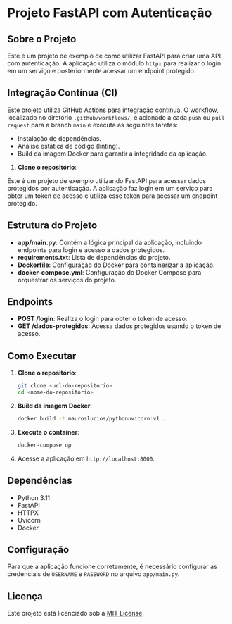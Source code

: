 # Projeto FastAPI com Autenticação

## Sobre o Projeto

Este é um projeto de exemplo de como utilizar FastAPI para criar uma API com autenticação. A aplicação utiliza o módulo `httpx` para realizar o login em um serviço e posteriormente acessar um endpoint protegido.

## Integração Contínua (CI)

Este projeto utiliza GitHub Actions para integração contínua. O workflow, localizado no diretório `.github/workflows/`, é acionado a cada `push` ou `pull request` para a branch `main` e executa as seguintes tarefas:
- Instalação de dependências.
- Análise estática de código (linting).
- Build da imagem Docker para garantir a integridade da aplicação.

1. **Clone o repositório**:
   

Este é um projeto de exemplo utilizando FastAPI para acessar dados protegidos por autenticação. A aplicação faz login em um serviço para obter um token de acesso e utiliza esse token para acessar um endpoint protegido.

## Estrutura do Projeto

- **app/main.py**: Contém a lógica principal da aplicação, incluindo endpoints para login e acesso a dados protegidos.
- **requirements.txt**: Lista de dependências do projeto.
- **Dockerfile**: Configuração do Docker para containerizar a aplicação.
- **docker-compose.yml**: Configuração do Docker Compose para orquestrar os serviços do projeto.

## Endpoints

- **POST /login**: Realiza o login para obter o token de acesso.
- **GET /dados-protegidos**: Acessa dados protegidos usando o token de acesso.

## Como Executar

1. **Clone o repositório**:
   ```bash
   git clone <url-do-repositorio>
   cd <nome-do-repositorio>
   ```

2. **Build da imagem Docker**:
   ```bash
   docker build -t mauroslucios/pythonuvicorn:v1 .
   ```

3. **Execute o container**:
   ```bash
   docker-compose up
   ```

4. Acesse a aplicação em `http://localhost:8000`.

## Dependências

- Python 3.11
- FastAPI
- HTTPX
- Uvicorn
- Docker

## Configuração

Para que a aplicação funcione corretamente, é necessário configurar as credenciais de `USERNAME` e `PASSWORD` no arquivo `app/main.py`.

## Licença

Este projeto está licenciado sob a [MIT License](LICENSE).
